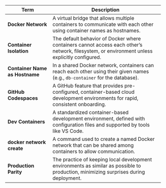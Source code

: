 
| Term | Description |
|------|-------------|
| **Docker Network** | A virtual bridge that allows multiple containers to communicate with each other using container names as hostnames. |
| **Container Isolation** | The default behavior of Docker where containers cannot access each other’s network, filesystem, or environment unless explicitly configured. |
| **Container Name as Hostname** | In a shared Docker network, containers can reach each other using their given names (e.g., `db-container` for the database). |
| **GitHub Codespaces** | A GitHub feature that provides pre-configured, container-based cloud development environments for rapid, consistent onboarding. |
| **Dev Containers** | A standardized container-based development environment, defined with configuration files and supported by tools like VS Code. |
| **docker network create** | A command used to create a named Docker network that can be shared among containers to allow communication. |
| **Production Parity** | The practice of keeping local development environments as similar as possible to production, minimizing surprises during deployment. |
